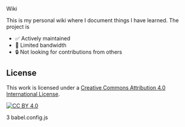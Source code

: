 Wiki

This is my personal wiki where I document things I have learned. The project is

-   ✅ Actively maintained
-   🐢 Limited bandwidth
-   🔒 Not looking for contributions from others


## License

This work is licensed under a [Creative Commons Attribution 4.0 International
License][cc-by].

[![CC BY 4.0][cc-by-image]][cc-by]

[cc-by]: http://creativecommons.org/licenses/by/4.0/

[cc-by-image]: https://i.creativecommons.org/l/by/4.0/88x31.png
3
babel.config.js
